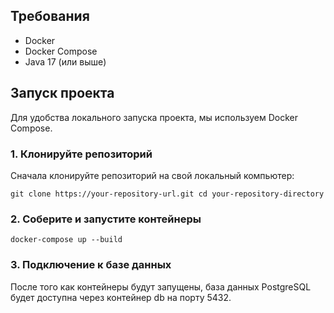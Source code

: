 ## Требования

- Docker
- Docker Compose
- Java 17 (или выше)

## Запуск проекта

Для удобства локального запуска проекта, мы используем Docker Compose. 

### 1. Клонируйте репозиторий

Сначала клонируйте репозиторий на свой локальный компьютер:

`git clone https://your-repository-url.git
cd your-repository-directory`

### 2. Соберите и запустите контейнеры

`docker-compose up --build`

### 3. Подключение к базе данных

После того как контейнеры будут запущены, база данных PostgreSQL будет доступна через контейнер db на порту 5432.
